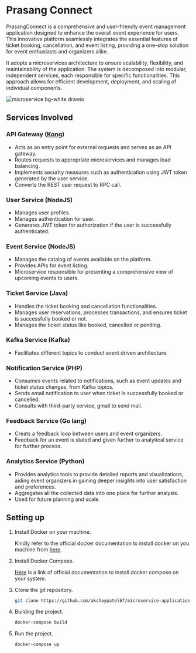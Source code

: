 # Prasang Connect
PrasangConnect is a comprehensive and user-friendly event management application designed to enhance the overall event experience for users. This innovative platform seamlessly integrates the essential features of ticket booking, cancellation, and event listing, providing a one-stop solution for event enthusiasts and organizers alike.

It adopts a microservices architecture to ensure scalability, flexibility, and maintainability of the application. The system is decomposed into modular, independent services, each responsible for specific functionalities. This approach allows for efficient development, deployment, and scaling of individual components. 

![microservice bg-white drawio](https://github.com/akshaypatel67/microservice-application-design/assets/66596874/368e7d8f-f18d-4469-965f-733cebf99d28)


## Services Involved

### API Gateway ([Kong](https://konghq.com/))
* Acts as an entry point for external requests and serves as an API gateway.
* Routes requests to appropriate microservices and manages load balancing.
* Implements security measures such as authentication using JWT token generated by the user service.
* Converts the REST user request to RPC call.

### User Service (NodeJS)
* Manages user profiles.
* Manages authentication for user.
* Generates JWT token for authorization if the user is successfully authenticated.

### Event Service (NodeJS)
* Manages the catalog of events available on the platform.
* Provides APIs for event listing.
* Microservice responsible for presenting a comprehensive view of upcoming events to users.

### Ticket Service (Java)
* Handles the ticket booking and cancellation functionalities.
* Manages user reservations, processes transactions, and ensures ticket is successfully booked or not.
* Manages the ticket status like booked, cancelled or pending.

### Kafka Service (Kafka)
* Facilitates different topics to conduct event driven architecture.

### Notification Service (PHP)
* Consumes events related to notifications, such as event updates and ticket status changes, from Kafka topics.
* Sends email notification to user when ticket is successfully booked or cancelled.
* Consults with third-party service, gmail to send mail.

### Feedback Service (Go lang)
* Creats a feedback loop between users and event organizers.
* Feedback for an event is stated and given further to analytical service for further process.

### Analytics Service (Python)
* Provides analytics tools to provide detailed reports and visualizations, aiding event organizers in gaining deeper insights into user satisfaction and preferences.
* Aggregates all the collected data into one place for further analysis.
* Used for future planning and scale.


## Setting up

1. Install Docker on your machine.
   
   Kindly refer to the official docker documentation to install docker on you machine from [here](https://docs.docker.com/engine/install/).

3. Install Docker Compose.
   
   [Here](https://docs.docker.com/compose/install/) is a link of official documentation to install docker compose on your system.

5. Clone the git repository.
   ```bash
   git clone https://github.com/akshaypatel67/microservice-application-design.git && cd microservice-application-design
   ```

6. Building the project.
   ```bash
   docker-compose build 
   ```

7. Run the project.
   ```
   docker-compose up
   ```
